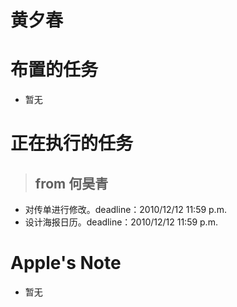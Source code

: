 # 黄夕春 #



# 布置的任务 #
  * 暂无

# 正在执行的任务 #
> ## from 何昊青 ##
  * 对传单进行修改。deadline：2010/12/12 11:59 p.m.
  * 设计海报日历。deadline：2010/12/12 11:59 p.m.


# Apple's Note #
  * 暂无